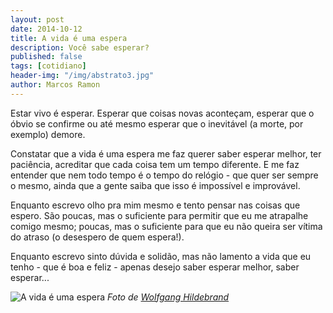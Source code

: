 ```yaml
---
layout: post
date: 2014-10-12
title: A vida é uma espera
description: Você sabe esperar?
published: false
tags: [cotidiano]
header-img: "/img/abstrato3.jpg"
author: Marcos Ramon
---
```


Estar vivo é esperar. Esperar que coisas novas aconteçam, esperar que o óbvio se confirme ou até mesmo esperar que o inevitável (a morte, por exemplo) demore.

Constatar que a vida é uma espera me faz querer saber esperar melhor, ter paciência, acreditar que cada coisa tem um tempo diferente. E me faz entender que nem todo tempo é o tempo do relógio - que quer ser sempre o mesmo, ainda que a gente saiba que isso é impossível e improvável.

Enquanto escrevo olho pra mim mesmo e tento pensar nas coisas que espero. São poucas, mas o suficiente para permitir que eu me atrapalhe comigo mesmo; poucas, mas o suficiente para que eu não queira ser vítima do atraso (o desespero de quem espera!). 

Enquanto escrevo sinto dúvida e solidão, mas não lamento a vida que eu tenho - que é boa e feliz - apenas desejo saber esperar melhor, saber esperar... 

![A vida é uma espera](https://dl.dropboxusercontent.com/u/49566417/WolfgangHildebrand9.jpg)
*Foto de [Wolfgang Hildebrand](http://wolfgang-hildebrand.com/)*
